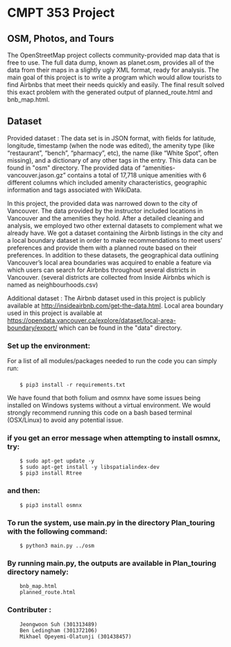 # CMPT 353 Project

## OSM, Photos, and Tours
The OpenStreetMap project collects community-provided map data that is free to use. The full data dump, known as planet.osm, provides all of the data from their maps in a slightly ugly XML format, ready for analysis. The main goal of this project is to write a program which would allow tourists to find Airbnbs that meet their needs quickly and easily. The final result solved this exact problem with the generated output of planned_route.html and bnb_map.html. 

## Dataset
Provided dataset : 
The data set is in JSON format, with fields for latitude, longitude, timestamp (when the node was edited), the amenity type (like “restaurant”, “bench”, “pharmacy”, etc), the name (like “White Spot”, often missing), and a dictionary of any other tags in the entry. This data can be found in "osm" directory. The provided data of “amenities-vancouver.jason.gz” contains a total of 17,718 unique amenities with 6 different columns which included amenity characteristics, geographic information and tags associated with WikiData.

In this project, the provided data was narrowed down to the city of Vancouver. The data provided by the instructor included locations in Vancouver and the amenities they hold. After a detailed cleaning and analysis, we employed two other external datasets to complement what we already have. We got a dataset containing the Airbnb listings in the city and a local boundary dataset in order to make recommendations to meet users’ preferences and provide them with a planned route based on their preferences. In addition to these datasets, the geographical data outlining Vancouver’s local area boundaries was acquired to enable a feature via which users can search for Airbnbs throughout several districts in Vancouver. (several districts are collected from Inside Airbnbs which is named as neighbourhoods.csv)


Additional dataset : 
The Airbnb dataset used in this project is publicly available at http://insideairbnb.com/get-the-data.html.
Local area boundary used in this project is available at https://opendata.vancouver.ca/explore/dataset/local-area-boundary/export/ which can be found in the "data" directory.

### Set up the environment:
For a list of all modules/packages needed to run the code you can simply run:
###
        $ pip3 install -r requirements.txt

We have found that both folium and osmnx have some issues being installed on Windows systems without a virtual environment. We would strongly recommend running this code on a bash based terminal (OSX/Linux) to avoid any potential issue.

### if you get an error message when attempting to install osmnx, try:
        $ sudo apt-get update -y
        $ sudo apt-get install -y libspatialindex-dev
        $ pip3 install Rtree

### and then:
        $ pip3 install osmnx

### To run the system, use main.py in the directory Plan_touring with the following command:
        $ python3 main.py ../osm

### By running main.py, the outputs are available in Plan_touring directory namely:
        bnb_map.html
        planned_route.html
    
### Contributer :
        Jeongwoon Suh (301313489)
        Ben Ledingham (301372106)
        Mikhael Opeyemi-Olatunji (301438457)
